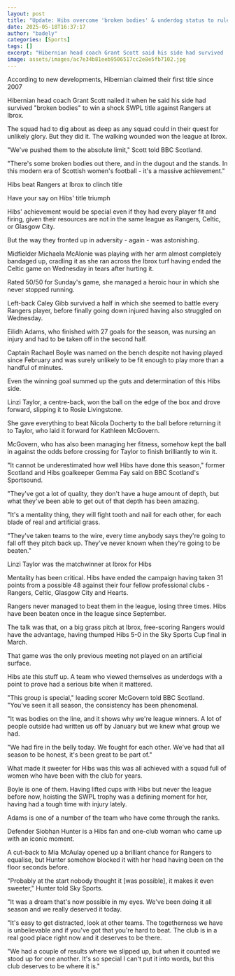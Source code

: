 ```yaml
---
layout: post
title: "Update: Hibs overcome 'broken bodies' & underdog status to rule SWPL"
date: 2025-05-18T16:37:17
author: "badely"
categories: [Sports]
tags: []
excerpt: "Hibernian head coach Grant Scott said his side had survived 'broken bodies' to win their shock SWPL title with victory against Rangers at Ibrox."
image: assets/images/ac7e34b81eeb9506517cc2e8e5fb7102.jpg
---
```


According to new developments, Hibernian claimed their first title since 2007

Hibernian head coach Grant Scott nailed it when he said his side had survived "broken bodies" to win a shock SWPL title against Rangers at Ibrox.

The squad had to dig about as deep as any squad could in their quest for unlikely glory. But they did it. The walking wounded won the league at Ibrox.

"We've pushed them to the absolute limit," Scott told BBC Scotland.

"There's some broken bodies out there, and in the dugout and the stands. In this modern era of Scottish women's football - it's a massive achievement."

Hibs beat Rangers at Ibrox to clinch title

Have your say on Hibs' title triumph

Hibs' achievement would be special even if they had every player fit and firing, given their resources are not in the same league as Rangers, Celtic, or Glasgow City.

But the way they fronted up in adversity - again - was astonishing.

Midfielder Michaela McAlonie was playing with her arm almost completely bandaged up, cradling it as she ran across the Ibrox turf having ended the Celtic game on Wednesday in tears after hurting it.

Rated 50/50 for Sunday's game, she managed a heroic hour in which she never stopped running.

Left-back Caley Gibb survived a half in which she seemed to battle every Rangers player, before finally going down injured having also struggled on Wednesday.

Eilidh Adams, who finished with 27 goals for the season, was nursing an injury and had to be taken off in the second half.

Captain Rachael Boyle was named on the bench despite not having played since February and was surely unlikely to be fit enough to play more than a handful of minutes.

Even the winning goal summed up the guts and determination of this Hibs side.

Linzi Taylor, a centre-back, won the ball on the edge of the box and drove forward, slipping it to Rosie Livingstone.

She gave everything to beat Nicola Docherty to the ball before returning it to Taylor, who laid it forward for Kathleen McGovern.

McGovern, who has also been managing her fitness, somehow kept the ball in against the odds before crossing for Taylor to finish brilliantly to win it.

"It cannot be underestimated how well Hibs have done this season," former Scotland and Hibs goalkeeper Gemma Fay said on BBC Scotland's Sportsound.

"They've got a lot of quality, they don't have a huge amount of depth, but what they've been able to get out of that depth has been amazing.

"It's a mentality thing, they will fight tooth and nail for each other, for each blade of real and artificial grass.

"They've taken teams to the wire, every time anybody says they're going to fall off they pitch back up. They've never known when they're going to be beaten."

Linzi Taylor was the matchwinner at Ibrox for Hibs

Mentality has been critical. Hibs have ended the campaign having taken 31 points from a possible 48 against their four fellow professional clubs - Rangers, Celtic, Glasgow City and Hearts.

Rangers never managed to beat them in the league, losing three times. Hibs have been beaten once in the league since September.

The talk was that, on a big grass pitch at Ibrox, free-scoring Rangers would have the advantage, having thumped Hibs 5-0 in the Sky Sports Cup final in March.

That game was the only previous meeting not played on an artificial surface.

Hibs ate this stuff up. A team who viewed themselves as underdogs with a point to prove had a serious bite when it mattered.

"This group is special," leading scorer McGovern told BBC Scotland. "You've seen it all season, the consistency has been phenomenal.

"It was bodies on the line, and it shows why we're league winners. A lot of people outside had written us off by January but we knew what group we had.

"We had fire in the belly today. We fought for each other. We've had that all season to be honest, it's been great to be part of."

What made it sweeter for Hibs was this was all achieved with a squad full of women who have been with the club for years.

Boyle is one of them. Having lifted cups with Hibs but never the league before now, hoisting the SWPL trophy was a defining moment for her, having had a tough time with injury lately.

Adams is one of a number of the team who have come through the ranks.

Defender Siobhan Hunter is a Hibs fan and one-club woman who came up with an iconic moment.

A cut-back to Mia McAulay opened up a brilliant chance for Rangers to equalise, but Hunter somehow blocked it with her head having been on the floor seconds before.

"Probably at the start nobody thought it [was possible], it makes it even sweeter," Hunter told Sky Sports.

"It was a dream that's now possible in my eyes. We've been doing it all season and we really deserved it today.

"It's easy to get distracted, look at other teams. The togetherness we have is unbelievable and if you've got that you're hard to beat. The club is in a real good place right now and it deserves to be there.

"We had a couple of results where we slipped up, but when it counted we stood up for one another. It's so special I can't put it into words, but this club deserves to be where it is."

